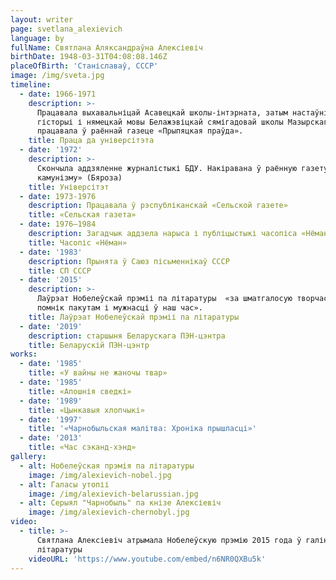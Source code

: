 ```yaml
---
layout: writer
page: svetlana_alexievich
language: by
fullName: Святлана Аляксандраўна Алексіевіч
birthDate: 1948-03-31T04:08:08.146Z
placeOfBirth: 'Станіславаў, СССР'
image: /img/sveta.jpg
timeline:
  - date: 1966-1971
    description: >-
      Працавала выхавальніцай Асавецкай школы-інтэрната, затым настаўніцай
      гісторыі і нямецкай мовы Белажэвіцкай сямігадовай школы Мазырскага раёна,
      працавала ў раённай газеце «Прыпяцкая праўда».
    title: Праца да універсітэта
  - date: '1972'
    description: >-
      Скончыла аддзяленне журналістыкі БДУ. Накіравана ў раённую газету «Маяк
      камунізму» (Бяроза)
    title: Універсітэт
  - date: 1973-1976
    description: Працавала ў рэспубліканскай «Сельской газете»
    title: «Сельская газета»
  - date: 1976—1984
    description: Загадчык аддзела нарыса і публіцыстыкі часопіса «Нёман»
    title: Часопіс «Нёман»
  - date: '1983'
    description: Прынята ў Саюз пісьменнікаў СССР
    title: СП СССР
  - date: '2015'
    description: >-
      Лаўрэат Нобелеўскай прэміі па літаратуры  «за шматгалосую творчасць —
      помнік пакутам і мужнасці ў наш час».
    title: Лаўрэат Нобелеўскай прэміі па літаратуры
  - date: '2019'
    description: старшыня Беларускага ПЭН-цэнтра
    title: Беларускій ПЭН-цэнтр
works:
  - date: '1985'
    title: «У вайны не жаночы твар»
  - date: '1985'
    title: «Апошнія сведкі»
  - date: '1989'
    title: «Цынкавыя хлопчыкі»
  - date: '1997'
    title: '«Чарнобыльская малітва: Хроніка прышласці»'
  - date: '2013'
    title: «Час сэканд-хэнд»
gallery:
  - alt: Нобелеўская прэмія па літаратуры
    image: /img/alexievich-nobel.jpg
  - alt: Галасы утопіі
    image: /img/alexievich-belarussian.jpg
  - alt: Серыял "Чарнобыль" па кнізе Алексіевіч
    image: /img/alexievich-chernobyl.jpg
video:
  - title: >-
      Святлана Алексіевіч атрымала Нобелеўскую прэмію 2015 года ў галіне
      літаратуры
    videoURL: 'https://www.youtube.com/embed/n6NR0QXBu5k'
---
```


